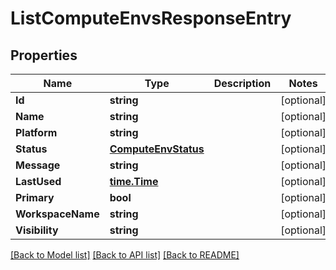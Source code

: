 # ListComputeEnvsResponseEntry

## Properties

Name | Type | Description | Notes
------------ | ------------- | ------------- | -------------
**Id** | **string** |  | [optional] 
**Name** | **string** |  | [optional] 
**Platform** | **string** |  | [optional] 
**Status** | [**ComputeEnvStatus**](ComputeEnv.Status.md) |  | [optional] 
**Message** | **string** |  | [optional] 
**LastUsed** | [**time.Time**](time.Time.md) |  | [optional] 
**Primary** | **bool** |  | [optional] 
**WorkspaceName** | **string** |  | [optional] 
**Visibility** | **string** |  | [optional] 

[[Back to Model list]](../README.md#documentation-for-models) [[Back to API list]](../README.md#documentation-for-api-endpoints) [[Back to README]](../README.md)


